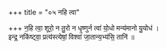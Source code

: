 +++
title = "०५ नहि त्वा"

+++
न॒हि त्वा॒ शूरो॒ न तु॒रो न धृ॒ष्णुर्न त्वा॑ यो॒धो मन्य॑मानो यु॒योध॑ ।  
इन्द्र॒ नकि॑ष्ट्वा॒ प्रत्य॑स्त्येषां॒ विश्वा॑ जा॒तान्य॒भ्य॑सि॒ तानि॑ ॥